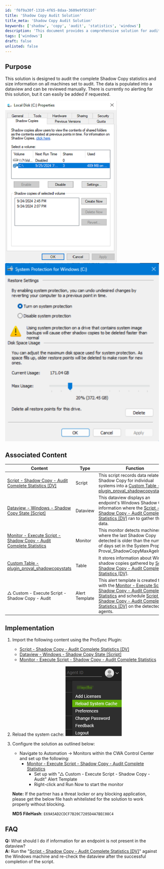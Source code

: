 ```yaml
---
id: 'f6f9a30f-1310-4f65-8daa-3609e9f8510f'
title: 'Shadow Copy Audit Solution'
title_meta: 'Shadow Copy Audit Solution'
keywords: ['shadow', 'copy', 'audit', 'statistics', 'windows']
description: 'This document provides a comprehensive solution for auditing Shadow Copy statistics and size information on Windows machines. It details the implementation steps, associated content, and troubleshooting FAQs to ensure effective monitoring and data management.'
tags: ['windows']
draft: false
unlisted: false
---
```


## Purpose

This solution is designed to audit the complete Shadow Copy statistics and size information on all machines set to audit. The data is populated into a dataview and can be reviewed manually. There is currently no alerting for this solution, but it can easily be added if requested.

![Image 1](../../static/img/Windows---Shadow-Copy---Statistics/image_1.png)
![Image 2](../../static/img/Windows---Shadow-Copy---Statistics/image_2.png)

## Associated Content

| Content                                                                                                                    | Type      | Function                                                                                                                                                                                                                                                                         |
|----------------------------------------------------------------------------------------------------------------------------|-----------|----------------------------------------------------------------------------------------------------------------------------------------------------------------------------------------------------------------------------------------------------------------------------------|
| [Script - Shadow Copy - Audit Complete Statistics [DV]](<../cwa/scripts/Shadow Copy - Audit Complete Statistics DV.md>)                  | Script    | This script records data related to Shadow Copy for individual systems into a [Custom Table - plugin_proval_shadowcopystats](<../cwa/tables/plugin_proval_shadowcopystats.md>).                                                                                               |
| [Dataview - Windows - Shadow Copy State [Script]](<../cwa/dataviews/Windows - Shadow Copy State Script.md>)                        | Dataview  | This dataview displays an endpoint's Windows Shadow Copy information where the [Script - Shadow Copy - Audit Complete Statistics [DV]](<../cwa/scripts/Shadow Copy - Audit Complete Statistics DV.md>) ran to gather the data.                                                          |
| [Monitor - Execute Script - Shadow Copy - Audit Complete Statistics](<../cwa/monitors/Execute Script - Shadow Copy - Audit Complete Statistics.md>)     | Monitor   | This monitor detects machines where the last Shadow Copy detected is older than the number of days set in the System Property Proval_ShadowCopyMaxAgeInDays.                                                                                                               |
| [Custom Table - plugin_proval_shadowcopystats](<../cwa/tables/plugin_proval_shadowcopystats.md>)                            | Table     | It stores information about Windows shadow copies gathered by [Script - Shadow Copy - Audit Complete Statistics [DV]](<../cwa/scripts/Shadow Copy - Audit Complete Statistics DV.md>).                                                                                                     |
| △ Custom - Execute Script - Shadow Copy - Audit                                                                             | Alert Template | This alert template is created to run with the [Monitor - Execute Script - Shadow Copy - Audit Complete Statistics](<../cwa/monitors/Execute Script - Shadow Copy - Audit Complete Statistics.md>) and schedule [Script - Shadow Copy - Audit Complete Statistics [DV]](<../cwa/scripts/Shadow Copy - Audit Complete Statistics DV.md>) on the detected agents. |

## Implementation

1. Import the following content using the ProSync Plugin:
   - [Script - Shadow Copy - Audit Complete Statistics [DV]](<../cwa/scripts/Shadow Copy - Audit Complete Statistics DV.md>)
   - [Dataview - Windows - Shadow Copy State [Script]](<../cwa/dataviews/Windows - Shadow Copy State Script.md>)
   - [Monitor - Execute Script - Shadow Copy - Audit Complete Statistics](<../cwa/monitors/Execute Script - Shadow Copy - Audit Complete Statistics.md>)

2. Reload the system cache:
   ![Image](../../static/img/Windows---Shadow-Copy---Statistics/image_3.png)

3. Configure the solution as outlined below:
   - Navigate to Automation → Monitors within the CWA Control Center and set up the following:
     - [Monitor - Execute Script - Shadow Copy - Audit Complete Statistics](<../cwa/monitors/Execute Script - Shadow Copy - Audit Complete Statistics.md>)
       - Set up with "△ Custom - Execute Script - Shadow Copy - Audit" Alert Template
       - Right-click and Run Now to start the monitor

   **Note:** If the partner has a threat locker or any blocking application, please get the below file hash whitelisted for the solution to work properly without blocking.

   __MD5 FileHash__: `E69A5AD2CDCF7B20C7205D4A7BEC08C4`

## FAQ

**Q:** What should I do if information for an endpoint is not present in the dataview?  
**A:** Run the "[Script - Shadow Copy - Audit Complete Statistics [DV]](<../cwa/scripts/Shadow Copy - Audit Complete Statistics DV.md>)" against the Windows machine and re-check the dataview after the successful completion of the script.

